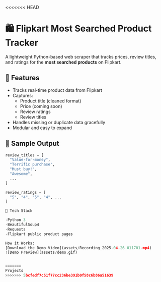 <<<<<<< HEAD
# 🛍️ Flipkart Most Searched Product Tracker

A lightweight Python-based web scraper that tracks prices, review titles, and ratings for the **most searched products** on Flipkart.

## 🚀 Features

- Tracks real-time product data from Flipkart
- Captures:
  - Product title (cleaned format)
  - Price (coming soon)
  - Review ratings
  - Review titles
- Handles missing or duplicate data gracefully
- Modular and easy to expand

## 📸 Sample Output

```python
review_titles = [
  "Value-for-money",
  "Terrific purchase",
  "Must buy!",
  "Awesome",
  ...
]

review_ratings = [
  "5", "4", "5", "4", ...
]

🔧 Tech Stack

-Python 3
-BeautifulSoup4
-Requests
-Flipkart public product pages

How it Works:
[Download the Demo Video](assets/Recording_2025-04-26_011701.mp4)
![Demo Preview](assets/demo.gif)


=======
Projects 
>>>>>>> 5bcfedf7c51f77cc236be391b0f58c6b86a51639

